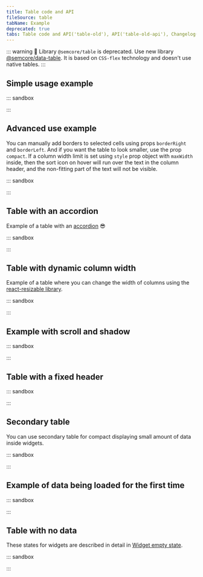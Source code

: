 ```yaml
---
title: Table code and API
fileSource: table
tabName: Example
deprecated: true
tabs: Table code and API('table-old'), API('table-old-api'), Changelog('table-old-changelog')
---
```


::: warning
:rotating_light: Library `@semcore/table` is deprecated. Use new library [@semcore/data-table](/table-group/data-table/). It is based on `CSS-flex` technology and doesn't use native tables.
:::

## Simple usage example

::: sandbox

<script lang="tsx">
import React from 'react';
import styled from 'styled-components';
import Table from '@semcore/ui/table';
import Checkbox from '@semcore/ui/checkbox';
import Tooltip from '@semcore/ui/tooltip';
import Link from '@semcore/ui/link';
import Spin from '@semcore/ui/spin';
import { Text } from '@semcore/ui/typography';

const data = [
  {
    keyword: 'ebay buy',
    kd: '77.8',
    cpc: '$1.25',
    vol: '32,500,000',
  },
  {
    keyword: 'www.ebay.com',
    kd: '11.2',
    cpc: '$3.4',
    vol: '65,457,920',
  },
  {
    keyword: 'www.ebay.com',
    kd: '10',
    cpc: '$0.65',
    vol: '47,354,640',
  },
  {
    keyword: 'ebay buy',
    kd: '-',
    cpc: '$0',
    vol: 'n/a',
  },
  {
    keyword: 'ebay buy',
    kd: '75.89',
    cpc: <Spin />,
    vol: <Spin />,
  },
];

const sortOrder = {
  desc: 'asc',
  asc: 'desc',
};

const defaultSortOrder = 'desc';

const StyledTable = styled(Table)`
  position: relative;
`;

const StyledSpin = styled(Spin)`
  position: absolute;
  top: 50%;
  left: 50%;
`;

const StyledBody = styled(Table.Body)`
  &::after {
    content: '';
    display: ${({ loading }) => (loading ? 'block' : 'none')};
    position: absolute;
    top: 85px;
    width: 100%;
    height: calc(100% - 85px);
    background: rgba(255, 255, 255, 0.85);
  }
`;

type SortOrder = 'asc' | 'desc';

class Demo extends React.Component {
  state = {
    active: undefined,
    order: {
      keyword: defaultSortOrder as SortOrder,
      cpc: defaultSortOrder as SortOrder,
      vol: defaultSortOrder as SortOrder,
    },
    loading: false,
  };

  _timer = null;

  handleHeadKeyDown = (key) => (event) => {
    if (event.key === 'Enter') {
      this.handleHeadClick(key)();
    }
  };

  handleHeadClick = (key) => () => {
    clearTimeout(this._timer);
    this.setState({
      loading: true,
      active: key,
    });
    this._timer = setTimeout(() => {
      const { active, order } = this.state;
      if (active === key) {
        order[active] = sortOrder[order[active]];
      }
      this.setState({
        loading: false,
        order,
      });
    }, 1000);
  };

  render() {
    const { active, order, loading } = this.state;
    return (
      <StyledTable>
        <Table.Head>
          <Table.Row>
            <Table.CellHead rowSpan={2} align='center'>
              <Checkbox size='l'>
                <Checkbox.Value />
              </Checkbox>
            </Table.CellHead>
            <Table.CellHead
              rowSpan={2}
              sorting={order.keyword}
              active={active === 'keyword'}
              onClick={this.handleHeadClick('keyword')}
              onKeyDown={this.handleHeadKeyDown('keyword')}
              borderRight
            >
              <Tooltip title="Jesus Christ, Joe, fucking forget about it. I'm Mr. Pink. Let's move on.">
                <span>
                  Keyword <Text color='gray60'>(1 – 100)</Text>
                </span>
              </Tooltip>
            </Table.CellHead>
            <Table.CellHead colSpan={3} align='center'>
              <Tooltip title="Jesus Christ, Joe, fucking forget about it. I'm Mr. Pink. Let's move on.">
                <span>Organic Sessions</span>
              </Tooltip>
            </Table.CellHead>
          </Table.Row>
          <Table.Row>
            <Table.CellHead>
              <Tooltip title="Jesus Christ, Joe, fucking forget about it. I'm Mr. Pink. Let's move on.">
                <span>KD,%</span>
              </Tooltip>
            </Table.CellHead>
            <Table.CellHead
              sorting={order.cpc}
              active={active === 'cpc'}
              onClick={this.handleHeadClick('cpc')}
              onKeyDown={this.handleHeadKeyDown('cpc')}
            >
              <Tooltip title="Jesus Christ, Joe, fucking forget about it. I'm Mr. Pink. Let's move on.">
                <span>CPC</span>
              </Tooltip>
            </Table.CellHead>
            <Table.CellHead
              sorting={order.vol}
              active={active === 'vol'}
              onClick={this.handleHeadClick('vol')}
              onKeyDown={this.handleHeadKeyDown('vol')}
            >
              <Tooltip title="Jesus Christ, Joe, fucking forget about it. I'm Mr. Pink. Let's move on.">
                <span>Vol.</span>
              </Tooltip>
            </Table.CellHead>
          </Table.Row>
        </Table.Head>
        <StyledBody loading={loading}>
          {data.map((row, i) => (
            <Table.Row key={i} interactive theme={row.kd === '-' ? 'danger' : undefined}>
              <Table.Cell align='center' valign='middle'>
                <Checkbox size='l'>
                  <Checkbox.Value />
                </Checkbox>
              </Table.Cell>
              <Table.Cell borderRight>
                <Link>{row.keyword}</Link>
              </Table.Cell>
              <Table.Cell align='right'>{row.kd}</Table.Cell>
              <Table.Cell align='right'>{row.cpc}</Table.Cell>
              <Table.Cell align='right'>{row.vol}</Table.Cell>
            </Table.Row>
          ))}
        </StyledBody>
        {loading && <StyledSpin size='xxl' theme='dark' />}
      </StyledTable>
    );
  }
}


</script>

:::

## Advanced use example

You can manually add borders to selected cells using props `borderRight` and `borderLeft`. And if you want the table to look smaller, use the prop `compact`. If a column width limit is set using `style` prop object with `maxWidth` inside, then the sort icon on hover will run over the text in the column header, and the non-fitting part of the text will not be visible.

::: sandbox

<script lang="tsx">
import React from 'react';
import styled from 'styled-components';
import Table from '@semcore/ui/table';
import Checkbox from '@semcore/ui/checkbox';
import Tooltip from '@semcore/ui/tooltip';
import Link from '@semcore/ui/link';
import Spin from '@semcore/ui/spin';
import { Text } from '@semcore/ui/typography';

const data = [
  {
    keyword: 'ebay buy',
    kd: '77.8',
    cpc: '$1.25',
    vol: '32,500,000',
  },
  {
    keyword: 'www.ebay.com',
    kd: '11.2',
    cpc: '$3.4',
    vol: '65,457,920',
  },
  {
    keyword: 'www.ebay.com',
    kd: '10',
    cpc: '$0.65',
    vol: '47,354,640',
  },
  {
    keyword: 'ebay buy',
    kd: '-',
    cpc: '$0',
    vol: 'n/a',
  },
  {
    keyword: 'ebay buy',
    kd: '75.89',
    cpc: <Spin />,
    vol: <Spin />,
  },
];

const sortOrder = {
  desc: 'asc',
  asc: 'desc',
};

const defaultSortOrder = 'desc';

const StyledTable = styled(Table)`
  position: relative;
`;

const StyledSpin = styled(Spin)`
  position: absolute;
  top: 50%;
  left: 50%;
`;

const StyledBody = styled(Table.Body)`
  &::after {
    content: '';
    display: ${({ loading }) => (loading ? 'block' : 'none')};
    position: absolute;
    top: 105px;
    width: 100%;
    height: calc(100% - 105px);
    background: rgba(255, 255, 255, 0.85);
  }
`;

type SortOrder = 'asc' | 'desc';

class Demo extends React.Component {
  state = {
    active: undefined,
    order: {
      keyword: defaultSortOrder as SortOrder,
      cpc: defaultSortOrder as SortOrder,
      vol: defaultSortOrder as SortOrder,
    },
    loading: false,
  };

  _timer = null;

  handleHeadKeyDown = (key) => (event) => {
    if (event.key === 'Enter') {
      this.handleHeadClick(key)();
    }
  };

  handleHeadClick = (key) => () => {
    clearTimeout(this._timer);
    this.setState({
      loading: true,
      active: key,
    });
    this._timer = setTimeout(() => {
      const { active, order } = this.state;
      if (active === key) {
        order[active] = sortOrder[order[active]];
      }
      this.setState({
        loading: false,
        order,
      });
    }, 1000);
  };

  render() {
    const { active, order, loading } = this.state;
    return (
      <StyledTable compact>
        <Table.Head>
          <Table.Row>
            <Table.CellHead rowSpan={2} align='center'>
              <Checkbox size='l'>
                <Checkbox.Value />
              </Checkbox>
            </Table.CellHead>
            <Table.CellHead
              rowSpan={2}
              sorting={order.keyword}
              active={active === 'keyword'}
              onClick={this.handleHeadClick('keyword')}
              onKeyDown={this.handleHeadKeyDown('keyword')}
              borderRight
            >
              <Tooltip title="Jesus Christ, Joe, fucking forget about it. I'm Mr. Pink. Let's move on.">
                <span>
                  Keyword <Text color='gray60'>(1 – 100)</Text>
                </span>
              </Tooltip>
            </Table.CellHead>
            <Table.CellHead
              colSpan={3}
              align='center'
              active={active === 'cpc' || active === 'vol'}
            >
              <Tooltip title="Jesus Christ, Joe, fucking forget about it. I'm Mr. Pink. Let's move on.">
                <span>Organic Sessions</span>
              </Tooltip>
            </Table.CellHead>
          </Table.Row>
          <Table.Row>
            <Table.CellHead>
              <Tooltip title="Jesus Christ, Joe, fucking forget about it. I'm Mr. Pink. Let's move on.">
                <span>KD,%</span>
              </Tooltip>
            </Table.CellHead>
            <Table.CellHead
              sorting={order.cpc}
              active={active === 'cpc'}
              onClick={this.handleHeadClick('cpc')}
              onKeyDown={this.handleHeadKeyDown('cpc')}
              noWrap={false}
              style={{ maxWidth: '60px' }}
            >
              <Tooltip title="Jesus Christ, Joe, fucking forget about it. I'm Mr. Pink. Let's move on.">
                <span>Sometext Sometext</span>
              </Tooltip>
            </Table.CellHead>
            <Table.CellHead
              sorting={order.vol}
              active={active === 'vol'}
              onClick={this.handleHeadClick('vol')}
              onKeyDown={this.handleHeadKeyDown('vol')}
              style={{ minWidth: '270px' }}
            >
              <Tooltip title="Jesus Christ, Joe, fucking forget about it. I'm Mr. Pink. Let's move on.">
                <span>Vol.</span>
              </Tooltip>
            </Table.CellHead>
          </Table.Row>
        </Table.Head>
        <StyledBody loading={loading}>
          {data.map((row, i) => (
            <Table.Row key={i} interactive theme={row.kd === '-' ? 'danger' : undefined}>
              <Table.Cell align='center' valign='middle'>
                <Checkbox size='l'>
                  <Checkbox.Value />
                </Checkbox>
              </Table.Cell>
              <Table.Cell borderRight>
                <Link>{row.keyword}</Link>
              </Table.Cell>
              <Table.Cell align='right'>{row.kd}</Table.Cell>
              <Table.Cell align='right'>{row.cpc}</Table.Cell>
              <Table.Cell align='right'>{row.vol}</Table.Cell>
            </Table.Row>
          ))}
        </StyledBody>
        {loading && <StyledSpin size='xxl' theme='dark' />}
      </StyledTable>
    );
  }
}


</script>

:::

## Table with an accordion

Example of a table with an [accordion](/components/accordion) 😎

::: sandbox

<script lang="tsx">
import React from 'react';
import Table from '@semcore/ui/table';
import Accordion from '@semcore/ui/accordion';
import { Box } from '@semcore/ui/flex-box';

export default () => (
  <Table>
    <Table.Head>
      <Table.Row>
        {Object.keys(data[0]).map((name) => (
          <Table.CellHead key={name}>{name}</Table.CellHead>
        ))}
      </Table.Row>
    </Table.Head>
    <Table.Body>
      <Accordion>
        {data.map((item, index) => (
          <Accordion.Item value={index} key={index}>
            <Accordion.Item.Toggle tag={Table.Row}>
              {Object.values(item).map((value, ind) => (
                <Table.Cell
                  key={value}
                  style={ind === 0 ? { display: 'flex', alignItems: 'center' } : {}}
                >
                  {ind === 0 && <Accordion.Item.Chevron color='stone' mr={2} />}
                  {value}
                </Table.Cell>
              ))}
            </Accordion.Item.Toggle>
            <Accordion.Item.Collapse>
              <Box p={'12px 32px'}>{`Section ${index + 1}`}</Box>
            </Accordion.Item.Collapse>
          </Accordion.Item>
        ))}
      </Accordion>
    </Table.Body>
  </Table>
);

const data = [
  {
    keyword: 'ebay buy',
    kd: '77.8',
    cpc: '$1.25',
    vol: '32,500,000',
  },
  {
    keyword: 'www.ebay.com',
    kd: '11.2',
    cpc: '$3.4',
    vol: '65,457,920',
  },
  {
    keyword: 'www.ebay.com',
    kd: '10',
    cpc: '$0.65',
    vol: '47,354,640',
  },
  {
    keyword: 'ebay buy',
    kd: '-',
    cpc: '$0',
    vol: 'n/a',
  },
  {
    keyword: 'ebay buy',
    kd: '75.89',
    cpc: '$0',
    vol: '21,644,290',
  },
];
</script>

:::

## Table with dynamic column width

Example of a table where you can change the width of columns using the [react-resizable library](https://github.com/STRML/react-resizable).

::: sandbox

<script lang="tsx">
import React, { useState } from 'react';
import styled from 'styled-components';
import { Resizable } from 'react-resizable';
import Table from '@semcore/ui/table';
import ScrollArea from '@semcore/ui/scroll-area';

const CustomCellHead = styled(Table.CellHead)`
  position: relative;
  overflow: visible;
  z-index: auto;

  & .react-resizable-handle {
    position: absolute;
    width: 10px;
    height: 100%;
    bottom: 0;
    right: -5px;
    cursor: col-resize;
    z-index: 1;

    &::after {
      content: '';
      position: absolute;
      top: 0;
      left: 5px;
      display: none;
      height: 100%;
      width: 1px;
      background-color: #a6b0b3;
    }

    &:hover::after {
      display: block;
    }
  }
`;

const CustomTable = styled(Table)`
  table-layout: fixed;
`;
const ResizeableTitle = (props) => {
  const { onResize, width, ...restProps } = props;

  if (!width) {
    return <Table.CellHead width='80' {...restProps} />;
  }

  return (
    <Resizable
      width={width}
      height={0}
      onResize={onResize}
      draggableOpts={{ enableUserSelectHack: false }}
    >
      <CustomCellHead {...restProps} width={width} borderRight />
    </Resizable>
  );
};

const DemoResize = () => {
  const [columns, setColumns] = useState([...new Array(11)].map((_, ind) => ({ width: 90 })));

  const handleResize = (index) => (e, { size }) => {
    const nextColumns = [...columns];
    nextColumns[index] = { width: size.width };
    setColumns(nextColumns);
  };

  return (
    <ScrollArea>
      <CustomTable>
        <Table.Head>
          <Table.Row>
            {[...new Array(12)].map((_, ind) => (
              <ResizeableTitle width={columns[ind]?.width} onResize={handleResize(ind)}>
                {`CellHead ${ind}`}
              </ResizeableTitle>
            ))}
          </Table.Row>
        </Table.Head>
        <Table.Body>
          {[...new Array(12)].map((_, ind) => (
            <Table.Row>
              {[...new Array(12)].map((_, ind) => (
                <Table.Cell>{`Cell ${ind}`}</Table.Cell>
              ))}
            </Table.Row>
          ))}
        </Table.Body>
      </CustomTable>
    </ScrollArea>
  );
};

export default DemoResize;
</script>

:::

## Example with scroll and shadow

::: sandbox

<script lang="tsx">
import React from 'react';
import styled from 'styled-components';
import Spin from '@semcore/ui/spin';
import ScrollArea from '@semcore/ui/scroll-area';
import { Text } from '@semcore/ui/typography';
import Table from '@semcore/ui/table';
import Tooltip from '@semcore/ui/tooltip';
import Checkbox from '@semcore/ui/checkbox';
import Link from '@semcore/ui/link';

const data = [
  {
    keyword: 'ebay buy',
    kd: '77.8',
    cpc: '$1.25',
    vol: '32,500,000',
    diff: 0,
    traffic: '< 0.01',
    url: 'https://ebay.com',
    'last update': new Intl.DateTimeFormat('en-US', { year: 'numeric', era: 'long' }).format(
      new Date('2019/11/12'),
    ),
  },
  {
    keyword: 'www.ebay.com',
    kd: '11.2',
    cpc: '$3.4',
    vol: '65,457,920',
    diff: 0,
    traffic: '< 0.01',
    url: 'https://ebay.com',
    'last update': new Intl.DateTimeFormat('en-US', { year: 'numeric', era: 'long' }).format(
      new Date('2019/11/12'),
    ),
  },
  {
    keyword: 'www.ebay.com',
    kd: '10',
    cpc: '$0.65',
    vol: '47,354,640',
    diff: 0,
    traffic: '< 0.01',
    url: 'https://ebay.com',
    'last update': new Intl.DateTimeFormat('en-US', { year: 'numeric', era: 'long' }).format(
      new Date('2019/11/12'),
    ),
  },
  {
    keyword: 'ebay buy',
    kd: '-',
    cpc: '$0',
    vol: 'n/a',
    diff: 0,
    traffic: '< 0.01',
    url: 'https://ebay.com',
    last_update: 'n/a',
  },
  {
    keyword: 'ebay buy',
    kd: '75.89',
    cpc: <Spin />,
    vol: <Spin />,
    diff: 0,
    traffic: '< 0.01',
    url: 'https://ebay.com',
    last_update: 'n/a',
  },
];

const StyledScrollArea = styled(ScrollArea)`
  [class*='SShadowHorizontal']::before {
    left: 200px !important;
  }
`;

const TableLayoutFixed = styled(Table)`
  table-layout: fixed;
`;

const StyledCellSticky = styled(Table.Cell)`
  position: sticky;
  z-index: 1;
`;

const StyledThSticky = styled(Table.CellHead)`
  position: sticky;
`;

const Demo = () => (
  <StyledScrollArea shadow>
    <ScrollArea.Container>
      <TableLayoutFixed>
        <Table.Head>
          <Table.Row theme={false}>
            <StyledThSticky align='center' valign='middle' width='50' left={0}>
              <Checkbox size='l'>
                <Checkbox.Value />
              </Checkbox>
            </StyledThSticky>
            <StyledThSticky
              width='150'
              left={50}
              valign='middle'
              style={{ boxShadow: '0 0 1px #dee3e5' }}
            >
              <Tooltip title='Lorem ipsum'>
                <span>
                  Keyword <Text color='gray60'>(1 – 100)</Text>
                </span>
              </Tooltip>
            </StyledThSticky>

            {Object.keys(data[0])
              .slice(1)
              .map((name) => (
                <Table.CellHead width='200' valign='middle'>
                  <Tooltip title='Lorem ipsum'>
                    <span>
                      {name.toUpperCase()} {['kd', 'traffic'].includes(name) && '%'}
                    </span>
                  </Tooltip>
                </Table.CellHead>
              ))}
          </Table.Row>
        </Table.Head>
        <Table.Body>
          {data.map((row, i) => (
            <Table.Row key={i} theme={row.kd === '-' ? 'danger' : 'default'}>
              <StyledCellSticky
                theme={row.kd === '-' ? false : 'default'}
                align='center'
                valign='middle'
                left={0}
              >
                <Checkbox size='l'>
                  <Checkbox.Value />
                </Checkbox>
              </StyledCellSticky>
              <StyledCellSticky theme={row.kd === '-' ? false : 'default'} left={50}>
                <Link>{row.keyword}</Link>
              </StyledCellSticky>

              {Object.keys(data[0])
                .slice(1)
                .map((name) => (
                  <Table.Cell align='right' theme={row.kd === '-' ? false : 'default'}>
                    {row[name]}
                  </Table.Cell>
                ))}
            </Table.Row>
          ))}
        </Table.Body>
      </TableLayoutFixed>
    </ScrollArea.Container>
    <ScrollArea.Bar w='calc(100% - 200px)' ml='200px' />
  </StyledScrollArea>
);


</script>

:::

## Table with a fixed header

::: sandbox

<script lang="tsx">
import React, { useState, useEffect } from 'react';
import Spin from '@semcore/ui/spin';
import ScrollArea from '@semcore/ui/scroll-area';
import { Text } from '@semcore/ui/typography';
import Table from '@semcore/ui/table';
import Tooltip from '@semcore/ui/tooltip';
import Checkbox from '@semcore/ui/checkbox';
import Link from '@semcore/ui/link';

function shuffle(a) {
  for (let i = a.length - 1; i > 0; i--) {
    const j = Math.floor(Math.random() * (i + 1));
    [a[i], a[j]] = [a[j], a[i]];
  }
  return a;
}

let data = [
  {
    keyword: 'ebay buy',
    kd: '77.8',
    cpc: '$1.25',
    vol: '32,500,000',
    diff: 0,
    traffic: '< 0.01',
    url: 'https://ebay.com',
    'last update': new Intl.DateTimeFormat('en-US', { year: 'numeric', era: 'long' }).format(
      new Date('2019/11/12'),
    ),
  },
  {
    keyword: 'www.ebay.com',
    kd: '11.2',
    cpc: '$3.4',
    vol: '65,457,920',
    diff: 0,
    traffic: '< 0.01',
    url: 'https://ebay.com',
    'last update': new Intl.DateTimeFormat('en-US', { year: 'numeric', era: 'long' }).format(
      new Date('2019/11/12'),
    ),
  },
  {
    keyword: 'www.ebay.com',
    kd: '10',
    cpc: '$0.65',
    vol: '47,354,640',
    diff: 0,
    traffic: '< 0.01',
    url: 'https://ebay.com',
    'last update': new Intl.DateTimeFormat('en-US', { year: 'numeric', era: 'long' }).format(
      new Date('2019/11/12'),
    ),
  },
  {
    keyword: 'ebay buy',
    kd: '-',
    cpc: '$0',
    vol: 'n/a',
    diff: 0,
    traffic: '< 0.01',
    url: 'https://ebay.com',
    last_update: 'n/a',
  },
  {
    keyword: 'ebay buy',
    kd: '75.89',
    cpc: <Spin />,
    vol: <Spin />,
    diff: 0,
    traffic: '< 0.01',
    url: 'https://ebay.com',
    last_update: 'n/a',
  },
];

data.forEach((d) => {
  data = shuffle(data.concat(data));
});

const Demo = () => {
  const [top, setTop] = useState(0);
  useEffect(() => {
    const header = document.getElementsByTagName('header')[0];
    header && setTop(header.offsetHeight);
  }, []);

  return (
    <ScrollArea>
      <ScrollArea.Container>
        <Table>
          <Table.StickyHead top={top} />
          <Table.Head>
            <Table.Row>
              <Table.CellHead align='center' valign='middle' width='50'>
                <Checkbox size='l'>
                  <Checkbox.Value />
                </Checkbox>
              </Table.CellHead>
              <Table.CellHead width='200'>
                <Tooltip title='Lorem ipsum'>
                  <span>
                    Keyword <Text color='gray60'>(1 – 100)</Text>
                  </span>
                </Tooltip>
              </Table.CellHead>

              {Object.keys(data[0])
                .slice(1)
                .map((name) => (
                  <Table.CellHead width='200' align='right'>
                    <Tooltip title='Lorem ipsum'>
                      <span>
                        {name.toUpperCase()} {['kd', 'traffic'].includes(name) && '%'}
                      </span>
                    </Tooltip>
                  </Table.CellHead>
                ))}
            </Table.Row>
          </Table.Head>
          <Table.Body>
            {data.map((row, i) => (
              <Table.Row key={i} theme={row.kd === '-' ? 'danger' : 'default'}>
                <Table.Cell
                  theme={row.kd === '-' ? false : 'default'}
                  align='center'
                  valign='middle'
                >
                  <Checkbox size='l'>
                    <Checkbox.Value />
                  </Checkbox>
                </Table.Cell>
                <Table.Cell theme={row.kd === '-' ? false : 'default'}>
                  <Link>{row.keyword}</Link>
                </Table.Cell>

                {Object.keys(data[0])
                  .slice(1)
                  .map((name) => (
                    <Table.Cell align='right' theme={row.kd === '-' ? false : 'default'}>
                      {row[name]}
                    </Table.Cell>
                  ))}
              </Table.Row>
            ))}
          </Table.Body>
        </Table>
      </ScrollArea.Container>
      <ScrollArea.Bar />
    </ScrollArea>
  );
};


</script>

:::

## Secondary table

You can use secondary table for compact displaying small amount of data inside widgets.

::: sandbox

<script lang="tsx">
import React from 'react';
import Table from '@semcore/ui/table';

const data = [
  {
    keyword: 'ebay buy',
    kd: '77.8',
    cpc: '$1.25',
    vol: 'n/a',
  },
  {
    keyword: 'www.ebay.com',
    kd: '11.2',
    cpc: '$3.4',
    vol: '32,500,000',
  },
  {
    keyword: 'www.ebay.com',
    kd: '10',
    cpc: '$0.65',
    vol: '47,354,640',
  },
  {
    keyword: 'ebay buy',
    kd: '-',
    cpc: '$0',
    vol: '65,457,920',
  },
  {
    keyword: 'ebay buy',
    kd: '75.89',
    cpc: '$0',
    vol: '21,644,290',
  },
];

const Demo = () => (
  <Table use='secondary'>
    <Table.Head>
      <Table.Row theme={false}>
        {Object.keys(data[0])
          .slice(0, -1)
          .map((name) => (
            <Table.CellHead key={name}>{name}</Table.CellHead>
          ))}
        {Object.keys(data[0])
          .slice(-1)
          .map((name) => (
            <Table.CellHead key={name} sorting='asc' active>
              {name}
            </Table.CellHead>
          ))}
      </Table.Row>
    </Table.Head>
    <Table.Body>
      {data.map((row) => (
        <Table.Row>
          {Object.keys(row).map((name) => (
            <Table.Cell key={row[name]}>{row[name]}</Table.Cell>
          ))}
        </Table.Row>
      ))}
    </Table.Body>
  </Table>
);


</script>

:::

## Example of data being loaded for the first time

::: sandbox

<script lang="tsx">
import React from 'react';
import Table from '@semcore/ui/table';
import Skeleton from '@semcore/ui/skeleton';
import Checkbox from '@semcore/ui/checkbox';
import Tooltip from '@semcore/ui/tooltip';
import { Text } from '@semcore/ui/typography';

const data = [
  {
    keyword: 'ebay buy',
    kd: '77.8',
    cpc: '$1.25',
    vol: '32,500,000',
    diff: 0,
    traffic: '< 0.01',
    url: 'https://ebay.com',
    'last update': new Intl.DateTimeFormat('en-US', { year: 'numeric', era: 'long' }).format(
      new Date('2019/11/12'),
    ),
  },
];
const fetchData = () => (
  <Table.Cell>
    <Skeleton height={17}>
      <Skeleton.Text y='5' width='60%' />
    </Skeleton>
  </Table.Cell>
);

const Demo = () => (
  <Table>
    <Table.Head>
      <Table.Row>
        <Table.CellHead align='center' valign='middle'>
          <Checkbox size='l'>
            <Checkbox.Value />
          </Checkbox>
        </Table.CellHead>
        <Table.CellHead>
          <Tooltip title='Lorem ipsum'>
            <span>
              Keyword <Text color='gray60'>(1 – 100)</Text>
            </span>
          </Tooltip>
        </Table.CellHead>
        {Object.keys(data[0])
          .slice(1)
          .map((name) => (
            <Table.CellHead>
              <Tooltip title='Lorem ipsum'>
                <span>
                  {name.toUpperCase()} {['kd', 'traffic'].includes(name) && '%'}
                </span>
              </Tooltip>
            </Table.CellHead>
          ))}
      </Table.Row>
    </Table.Head>
    <Table.Body>
      {[...new Array(10)].map(() => (
        <Table.Row theme={false}>
          {fetchData()}
          {Object.keys(data[0]).map(() => fetchData())}
        </Table.Row>
      ))}
    </Table.Body>
  </Table>
);


</script>

:::

## Table with no data

These states for widgets are described in detail in [Widget empty state](/components/widget-empty/widget-empty-code/).

::: sandbox

<script lang="tsx">
import React from 'react';
import Table from '@semcore/ui/table';
import { NoData } from '@semcore/ui/widget-empty';

const Demo = () => {
  const data = [...new Array(5)];

  return (
    <Table h={300}>
      <Table.Head>
        <Table.Row>
          {data.map((_, indCell) => (
            <Table.CellHead>Cell - {indCell + 1}</Table.CellHead>
          ))}
        </Table.Row>
      </Table.Head>
      <Table.Body>
        <Table.Row theme={false}>
          <Table.Cell colSpan={data.length} pt={10}>
            <NoData
              type={'table'}
              description='Try selecting a different date or changing your filter settings.'
            />
          </Table.Cell>
        </Table.Row>
      </Table.Body>
    </Table>
  );
};


</script>

:::


